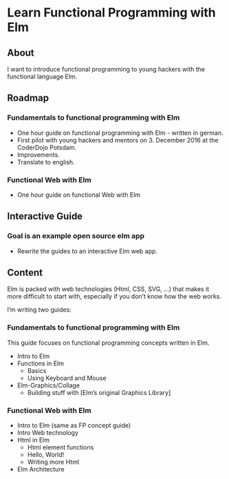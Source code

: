 # Learn Functional Programming with Elm

## About
I want to introduce functional programming to young hackers with the functional language Elm.

## Roadmap
### Fundamentals to functional programming with Elm
- One hour guide on functional programming with Elm - written in german.
- First pilot with young hackers and mentors on 3. December 2016 at the CoderDojo Potsdam.
- Improvements.
- Translate to english.

### Functional Web with Elm
- One hour guide on functional Web with Elm

## Interactive Guide
### Goal is an example open source elm app
- Rewrite the guides to an interactive Elm web app.

## Content
Elm is packed with web technologies (Html, CSS, SVG, …) that makes it more difficult to start with, especially if you don’t know how the web works.

I’m writing two guides:

### Fundamentals to functional programming with Elm
This guide focuses on functional programming concepts written in Elm.
- Intro to Elm
- Functions in Elm
	- Basics
	- Using Keyboard and Mouse
- Elm-Graphics/Collage
	- Building stuff with [Elm’s original Graphics Library]
 
### Functional Web with Elm
- Intro to Elm (same as FP concept guide)
- Intro Web technology
- Html in Elm
	- Html element functions
	- Hello, World!
	- Writing more Html
- Elm Architecture


